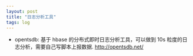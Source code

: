 ```yaml
---
layout: post
title: "日志分析工具"
tags: log
---
```


* opentsdb: 基于 hbase 的分布式即时日志分析工具，可以做到 10s 粒度的日志分析，需要自己写脚本上报数据. http://opentsdb.net/
